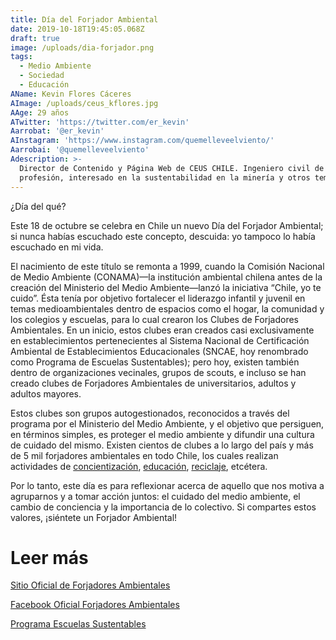 ```yaml
---
title: Día del Forjador Ambiental
date: 2019-10-18T19:45:05.068Z
draft: true
image: /uploads/dia-forjador.png
tags:
  - Medio Ambiente
  - Sociedad
  - Educación
AName: Kevin Flores Cáceres
AImage: /uploads/ceus_kflores.jpg
AAge: 29 años
ATwitter: 'https://twitter.com/er_kevin'
Aarrobat: '@er_kevin'
AInstagram: 'https://www.instagram.com/quemelleveelviento/'
Aarrobai: '@quemelleveelviento'
Adescription: >-
  Director de Contenido y Página Web de CEUS CHILE. Ingeniero civil de minas de
  profesión, interesado en la sustentabilidad en la minería y otros temas.
---
```

¿Día del qué?



Este 18 de octubre se celebra en Chile un nuevo Día del Forjador Ambiental; si nunca habías escuchado este concepto, descuida: yo tampoco lo había escuchado en mi vida. 

El nacimiento de este título se remonta a 1999, cuando la Comisión Nacional de Medio Ambiente (CONAMA)—la institución ambiental chilena antes de la creación del Ministerio del Medio Ambiente—lanzó la iniciativa “Chile, yo te cuido”. Ésta tenía por objetivo fortalecer el liderazgo infantil y juvenil en temas medioambientales dentro de espacios como el hogar, la comunidad y los colegios y escuelas, para lo cual crearon los Clubes de Forjadores Ambientales. En un inicio, estos clubes eran creados casi exclusivamente en establecimientos pertenecientes al Sistema Nacional de Certificación Ambiental de Establecimientos Educacionales (SNCAE, hoy renombrado como Programa de Escuelas Sustentables); pero hoy, existen también dentro de organizaciones vecinales, grupos de scouts, e incluso se han creado clubes de Forjadores Ambientales de universitarios, adultos y adultos mayores.



Estos clubes son grupos autogestionados, reconocidos a través del programa por el Ministerio del Medio Ambiente, y el objetivo que persiguen, en términos simples, es proteger el medio ambiente y difundir una cultura de cuidado del mismo. Existen cientos de clubes a lo largo del país y más de 5 mil forjadores ambientales en todo Chile, los cuales realizan actividades de [concientización](https://educacion.mma.gob.cl/dia-del-forjador-ambiental-jovenes-concientizaron-sobre-el-cuidado-al-medio-ambiente-con-intercambio-de-bolsas-reutilizables-por-plasticas/), [educación](http://www.diarioelranco.cl/2012/10/19/celebran-dia-del-forjador-ambiental-en-la-region-de-los-rios), [reciclaje](https://mma.gob.cl/escuela-de-quilpue-presenta-emblematico-proyecto-de-reciclaje-en-la-comuna-liderado-por-estudiantes/), etcétera.

Por lo tanto, este día es para reflexionar acerca de aquello que nos motiva a agruparnos y a tomar acción juntos: el cuidado del medio ambiente, el cambio de conciencia y la importancia de lo colectivo. Si compartes estos valores, ¡siéntete un Forjador Ambiental!



# Leer más

[Sitio Oficial de Forjadores Ambientales](https://forjadoresambientales.mma.gob.cl/)

[Facebook Oficial Forjadores Ambientales](https://www.facebook.com/forjadoresambientalesoficial/)

[Programa Escuelas Sustentables](https://sncae.mma.gob.cl/portal)
